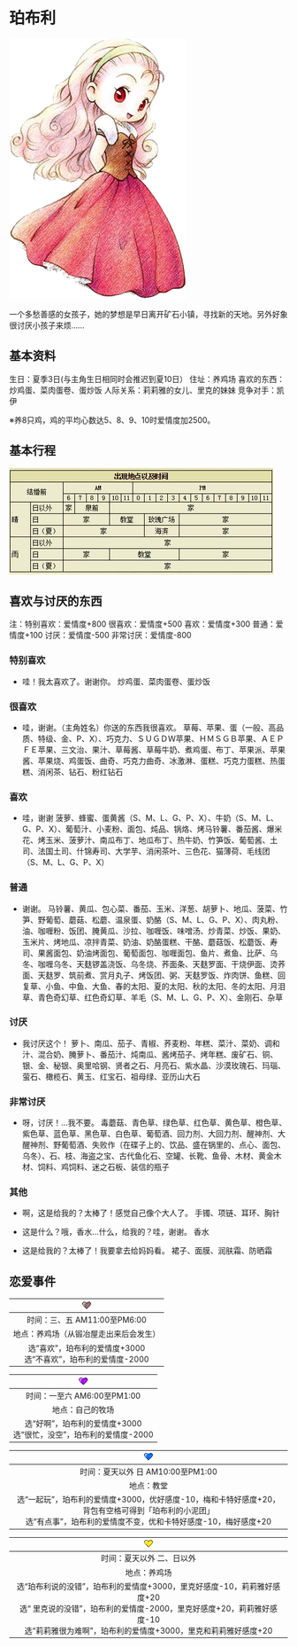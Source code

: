 # 珀布利

![珀布利.png](珀布利.png)

一个多愁善感的女孩子，她的梦想是早日离开矿石小镇，寻找新的天地。另外好象很讨厌小孩子来烦……

## 基本资料

生日：夏季3日(与主角生日相同时会推迟到夏10日）
住址：养鸡场
喜欢的东西：炒鸡蛋、菜肉蛋卷、蛋炒饭
人际关系：莉莉雅的女儿、里克的妹妹
竞争对手：凯伊

※养8只鸡，鸡的平均心数达5、8、9、10时爱情度加2500。

## 基本行程

![珀布利行程.png](珀布利行程.png)

## 喜欢与讨厌的东西

注：特别喜欢：爱情度+800 很喜欢：爱情度+500 喜欢：爱情度+300 普通：爱情度+100 讨厌：爱情度-500 非常讨厌：爱情度-800

### 特别喜欢

- 哇！我太喜欢了。谢谢你。
炒鸡蛋、菜肉蛋卷、蛋炒饭

### 很喜欢

- 哇，谢谢。（主角姓名）你送的东西我很喜欢。
草莓、苹果、蛋（一般、高品质、特级、金、P、X）、巧克力、ＳＵＧＤＷ苹果、ＨＭＳＧＢ苹果、ＡＥＰＦＥ苹果、三文治、果汁、草莓酱、草莓牛奶、煮鸡蛋、布丁、苹果派、苹果酱、苹果烧、鸡蛋饭、曲奇、巧克力曲奇、冰激淋、蛋糕、巧克力蛋糕、热蛋糕、消闲茶、钻石、粉红钻石

### 喜欢

- 哇，谢谢
菠萝、蜂蜜、蛋黄酱（S、M、L、G、P、X）、牛奶（S、M、L、G、P、X）、葡萄汁、小麦粉、面包、炖品、锅烙、烤马铃薯、番茄酱、爆米花、烤玉米、菠萝汁、南瓜布丁、地瓜布丁、热牛奶、竹笋饭、葡萄酱、土司、法国土司、什锦寿司、大学芋、消闲茶叶、三色花、猫薄荷、毛线团（S、M、L、G、P、X）

### 普通

- 谢谢。
马铃薯、黄瓜、包心菜、番茄、玉米、洋葱、胡萝卜、地瓜、菠菜、竹笋、野葡萄、蘑菇、松蘑、温泉蛋、奶酪（S、M、L、G、P、X）、肉丸粉、油、咖喱粉、饭团、腌黄瓜、沙拉、咖喱饭、味噌汤、炒青菜、炒饭、果奶、玉米片、烤地瓜、凉拌青菜、奶油、奶酪蛋糕、干酪、蘑菇饭、松蘑饭、寿司、果酱面包、奶油烤面包、葡萄面包、咖喱面包、鱼片、煮鱼、比萨、乌冬、咖喱乌冬、天麸锣盖浇饭、乌冬烧、荞面条、天麸罗面、干烧伊面、烫荞面、天麸罗、筑前煮、赏月丸子、烤饭团、粥、天麸罗饭、炸肉饼、鱼糕、回复草、小鱼、中鱼、大鱼、春的太阳、夏的太阳、秋的太阳、冬的太阳、月泪草、青色奇幻草、红色奇幻草、羊毛（S、M、L、G、P、X）、金刚石、杂草

### 讨厌

- 我讨厌这个！
萝卜、南瓜、茄子、青椒、荞麦粉、年糕、菜汁、菜奶、调和汁、混合奶、腌萝卜、番茄汁、炖南瓜、酱烤茄子、烤年糕、废矿石、铜、银、金、秘银、奥里哈钢、贤者之石、月亮石、紫水晶、沙漠玫瑰石、玛瑙、萤石、橄榄石、黄玉、红宝石、祖母绿、亚历山大石

### 非常讨厌

- 呀，讨厌！…我不要。
毒蘑菇、青色草、绿色草、红色草、黄色草、橙色草、紫色草、蓝色草、黑色草、白色草、葡萄酒、回力剂、大回力剂、醒神剂、大醒神剂、野葡萄酒、失败作（在碟子上的、饮品、盛在锅里的、点心、面包、乌冬）、石、枝、海盗之宝、古代鱼化石、空罐、长靴、鱼骨、木材、黄金木材、饲料、鸡饲料、迷之石板、装信的瓶子

### 其他

- 啊，这是给我的？太棒了！感觉自己像个大人了。
手镯、项链、耳环、胸针

- 这是什么？哦，香水…什么，给我的？哇，谢谢。
香水

- 这是给我的？太棒了！我要拿去给妈妈看。
裙子、面膜、润肤霜、防晒霜

## 恋爱事件

|![黑心.png](黑心.png)
|:-:
|时间：三、五 AM11:00至PM6:00
|地点：养鸡场（从锻冶屋走出来后会发生）
|选“喜欢”，珀布利的爱情度+3000<br>选“不喜欢”，珀布利的爱情度-2000

|![紫心.png](紫心.png)
|:-:
|时间：一至六 AM6:00至PM1:00
|地点：自己的牧场
|选“好啊”，珀布利的爱情度+3000<br>选“很忙，没空”，珀布利的爱情度-2000

|![蓝心.png](蓝心.png)
|:-:
|时间：夏天以外 日 AM10:00至PM1:00
|地点：教堂
|选“一起玩”，珀布利的爱情度+3000，优好感度-10，梅和卡特好感度+20，背包有空格可得到「珀布利的小泥团」<br>选“有点事”，珀布利的爱情度不变，优和卡特好感度-10，梅好感度+20

|![黄心.png](黄心.png)
|:-:
|时间：夏天以外 二、日以外
|地点：养鸡场
|选“珀布利说的没错”，珀布利的爱情度+3000，里克好感度-10，莉莉雅好感度+20<br>选“ 里克说的没错”，珀布利的爱情度-2000，里克好感度+20，莉莉雅好感度-10<br>选“莉莉雅很为难啊”，珀布利的爱情度+3000，里克和莉莉雅好感度+20
